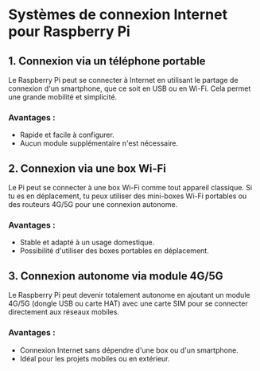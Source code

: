 
# Systèmes de connexion Internet pour Raspberry Pi

## 1. Connexion via un téléphone portable
Le Raspberry Pi peut se connecter à Internet en utilisant le partage de connexion d'un smartphone, que ce soit en USB ou en Wi-Fi. Cela permet une grande mobilité et simplicité.

### Avantages :
- Rapide et facile à configurer.
- Aucun module supplémentaire n'est nécessaire.

## 2. Connexion via une box Wi-Fi
Le Pi peut se connecter à une box Wi-Fi comme tout appareil classique. Si tu es en déplacement, tu peux utiliser des mini-boxes Wi-Fi portables ou des routeurs 4G/5G pour une connexion autonome.

### Avantages :
- Stable et adapté à un usage domestique.
- Possibilité d'utiliser des boxes portables en déplacement.

## 3. Connexion autonome via module 4G/5G
Le Raspberry Pi peut devenir totalement autonome en ajoutant un module 4G/5G (dongle USB ou carte HAT) avec une carte SIM pour se connecter directement aux réseaux mobiles.

### Avantages :
- Connexion Internet sans dépendre d'une box ou d'un smartphone.
- Idéal pour les projets mobiles ou en extérieur.
